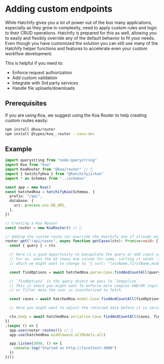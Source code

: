 # Adding custom endpoints

While Hatchify gives you a lot of power out of the box many applications, especially as they grow in complexity, need to apply custom rules and logic to their CRUD operations. Hatchify is prepared for this as well, allowing you to easily and flexibly override any of the default behavior to fit your needs. Even though you have customized the solution you can still use many of the Hatchify helper functions and features to accelerate even your custom workflow development.

This is helpful if you need to:

- Enforce request authorization
- Add custom validation
- Integrate with 3rd party services
- Handle file uploads/downloads

## Prerequisites

If you are using Koa, we suggest using the Koa Router to help creating custom routes easily:

```bash
npm install @koa/router
npm install @types/koa__router --save-dev
```

## Example

```typescript
import querystring from "node:querystring"
import Koa from "koa"
import KoaRouter from "@koa/router" // 👀
import { hatchifyKoa } from "@hatchifyjs/koa"
import * as Schemas from "../schemas"

const app = new Koa()
const hatchedKoa = hatchifyKoa(Schemas, {
  prefix: "/api",
  database: {
    uri: process.env.DB_URI,
  },
})

// Creating a Koa Router
const router = new KoaRouter() // 👀

// Adding the custom route (or override the Hatchify one if already exists)
router.get("/api/cases", async function getCases(ctx): Promise<void> {
  const { query } = ctx

  // Here is a good opportunity to manipulate the query or add input validation.
  // For ex. when the UI shows one column for name, sorting it sends `{ sort: "name" }`
  // which we might want to change to `{ sort: "lastName,firstName,middleInitial" }`

  const findOptions = await hatchedKoa.parse.Case.findAndCountAll(querystring.stringify(query))

  // `findOptions` is the query object we pass to `Sequelize`.
  // This is where you might want to enforce more complex AND/OR logic
  // or filter data the user is unauthorized to fetch.

  const cases = await hatchedKoa.model.Case.findAndCountAll(findOptions)

  // Here you might want to adjust the returned data before it is serialized and returned to the client.

  ctx.body = await hatchedKoa.serialize.Case.findAndCountAll(cases, findOptions.attributes)
})
;(async () => {
  app.use(router.routes()) // 👀
  app.use(hatchedKoa.middleware.allModels.all)

  app.listen(3000, () => {
    console.log("Started on http://localhost:3000")
  })
})()
```

